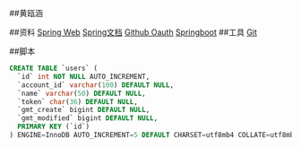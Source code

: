 ##黄瓯涵

##资料
[Spring Web](https://spring.io/guides/gs/serving-web-content/)
[Spring文档](https://spring.io/guides/)
[Github Oauth](https://docs.github.com/en/free-pro-team@latest/developers/apps/creating-an-oauth-app)
[Springboot](https://mybatis.org/spring-boot-starter/mybatis-spring-boot-autoconfigure/)
##工具
[Git](https://docs.github.com/en/free-pro-team@latest/developers/overview/managing-deploy-keys#deploy-keys)

##脚本
```sql
CREATE TABLE `users` (
  `id` int NOT NULL AUTO_INCREMENT,
  `account_id` varchar(100) DEFAULT NULL,
  `name` varchar(50) DEFAULT NULL,
  `token` char(36) DEFAULT NULL,
  `gmt_create` bigint DEFAULT NULL,
  `gmt_modified` bigint DEFAULT NULL,
  PRIMARY KEY (`id`)
) ENGINE=InnoDB AUTO_INCREMENT=5 DEFAULT CHARSET=utf8mb4 COLLATE=utf8mb4_0900_ai_ci
```